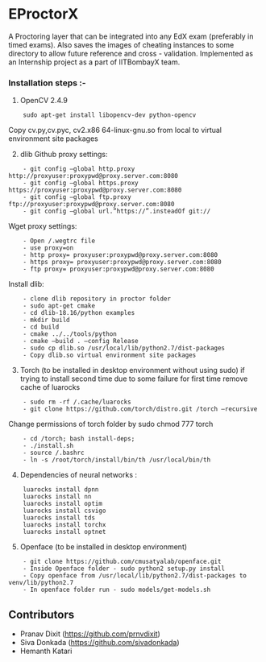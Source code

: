 # EProctorX

A Proctoring layer that can be integrated into any EdX exam (preferably in timed exams). Also saves the images of cheating instances to some directory to allow future reference and cross - validation. Implemented as an Internship project as a part of IITBombayX team.

### Installation steps :-


1) OpenCV 2.4.9
```
	sudo apt-get install libopencv-dev python-opencv
```
Copy cv.py,cv.pyc, cv2.x86 64-linux-gnu.so from local to virtual environment site packages


2) dlib
Github proxy settings:
```
	- git config –global http.proxy http://proxyuser:proxypwd@proxy.server.com:8080
	- git config –global https.proxy https://proxyuser:proxypwd@proxy.server.com:8080
	- git config –global ftp.proxy ftp://proxyuser:proxypwd@proxy.server.com:8080	
	- git config –global url.”https://”.insteadOf git://
```

Wget proxy settings:
```
	- Open /.wegtrc file
	- use proxy=on
	- http proxy= proxyuser:proxypwd@proxy.server.com:8080
	- https proxy= proxyuser:proxypwd@proxy.server.com:8080
	- ftp proxy= proxyuser:proxypwd@proxy.server.com:8080
```

Install dlib:
```
	- clone dlib repository in proctor folder
	- sudo apt-get cmake
	- cd dlib-18.16/python examples
	- mkdir build
	- cd build
	- cmake ../../tools/python
	- cmake –build . –config Release
	- sudo cp dlib.so /usr/local/lib/python2.7/dist-packages
	- Copy dlib.so virtual environment site packages
```


3) Torch (to be installed in desktop environment without using sudo)
if trying to install second time due to some failure for first time remove cache of luarocks

```
	- sudo rm -rf /.cache/luarocks
	- git clone https://github.com/torch/distro.git /torch –recursive
```
Change permissions of torch folder by sudo chmod 777 torch

```
	- cd /torch; bash install-deps;
	- ./install.sh
	- source /.bashrc
	- ln -s /root/torch/install/bin/th /usr/local/bin/th
```

4) Dependencies of neural networks :
```
	luarocks install dpnn
	luarocks install nn
	luarocks install optim
	luarocks install csvigo
	luarocks install tds
	luarocks install torchx
	luarocks install optnet
```

5) Openface (to be installed in desktop environment)
```
	- git clone https://github.com/cmusatyalab/openface.git
	- Inside Openface folder - sudo python2 setup.py install
	- Copy openface from /usr/local/lib/python2.7/dist-packages to venv/lib/python2.7
	- In openface folder run - sudo models/get-models.sh
```

## Contributors

- Pranav Dixit (https://github.com/prnvdixit)
- Siva Donkada (https://github.com/sivadonkada)
- Hemanth Katari
